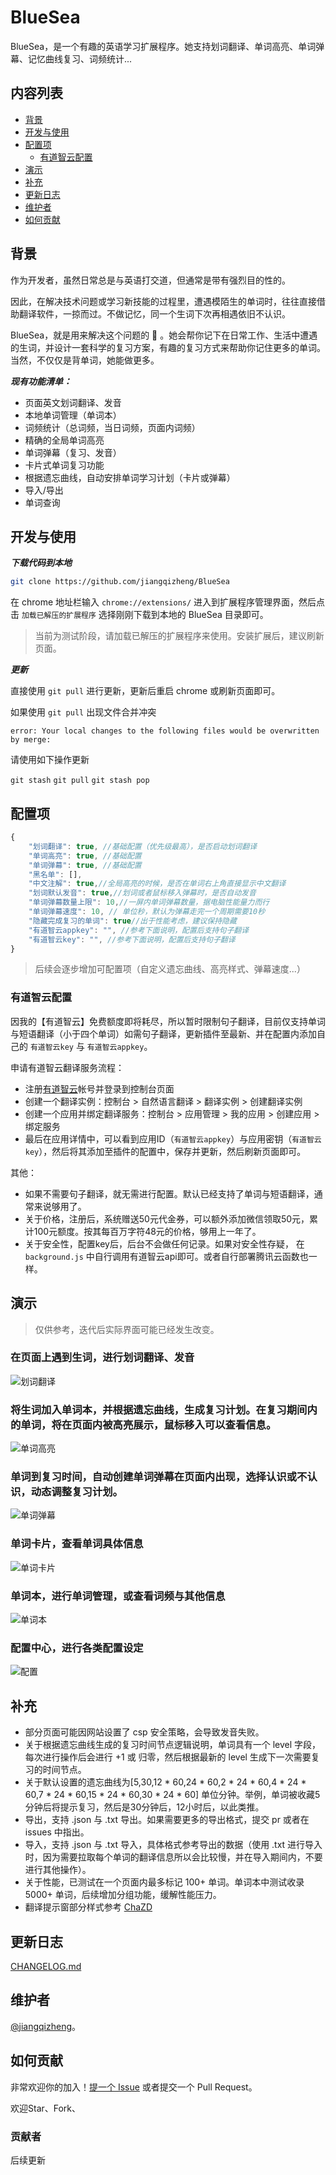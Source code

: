 # BlueSea

BlueSea，是一个有趣的英语学习扩展程序。她支持划词翻译、单词高亮、单词弹幕、记忆曲线复习、词频统计...


## 内容列表

- [背景](#背景)
- [开发与使用](#开发与使用)
- [配置项](#配置项)
  - [有道智云配置](#有道智云配置)
- [演示](#演示)
- [补充](#补充)
- [更新日志](#更新日志)
- [维护者](#维护者)
- [如何贡献](#如何贡献)


## 背景

作为开发者，虽然日常总是与英语打交道，但通常是带有强烈目的性的。

因此，在解决技术问题或学习新技能的过程里，遭遇模陌生的单词时，往往直接借助翻译软件，一掠而过。不做记忆，同一个生词下次再相遇依旧不认识。

BlueSea，就是用来解决这个问题的 🔧 。她会帮你记下在日常工作、生活中遭遇的生词，并设计一套科学的复习方案，有趣的复习方式来帮助你记住更多的单词。当然，不仅仅是背单词，她能做更多。

***现有功能清单：***

* 页面英文划词翻译、发音
* 本地单词管理（单词本）
* 词频统计（总词频，当日词频，页面内词频）
* 精确的全局单词高亮
* 单词弹幕（复习、发音）
* 卡片式单词复习功能
* 根据遗忘曲线，自动安排单词学习计划（卡片或弹幕）
* 导入/导出
* 单词查询


## 开发与使用

***下载代码到本地***

```bash
git clone https://github.com/jiangqizheng/BlueSea
```

在 chrome 地址栏输入 `chrome://extensions/` 进入到扩展程序管理界面，然后点击 `加载已解压的扩展程序` 选择刚刚下载到本地的 BlueSea 目录即可。

> 当前为测试阶段，请加载已解压的扩展程序来使用。安装扩展后，建议刷新页面。

***更新***

直接使用 `git pull` 进行更新，更新后重启 chrome 或刷新页面即可。

如果使用 `git pull` 出现文件合并冲突

`error: Your local changes to the following files would be overwritten by merge:`

请使用如下操作更新

`git stash`
`git pull`
`git stash pop`


## 配置项

```js
{
	"划词翻译": true, //基础配置（优先级最高），是否启动划词翻译
  	"单词高亮": true, //基础配置
	"单词弹幕": true, //基础配置
	"黑名单": [],
	"中文注解": true,//全局高亮的时候，是否在单词右上角直接显示中文翻译
	"划词默认发音": true,//划词或者鼠标移入弹幕时，是否自动发音
	"单词弹幕数量上限": 10,//一屏内单词弹幕数量，据电脑性能量力而行
	"单词弹幕速度": 10, // 单位秒，默认为弹幕走完一个周期需要10秒
	"隐藏完成复习的单词": true//出于性能考虑，建议保持隐藏
 	"有道智云appkey": "", //参考下面说明，配置后支持句子翻译
  	"有道智云key": "", //参考下面说明，配置后支持句子翻译
}
```
> 后续会逐步增加可配置项（自定义遗忘曲线、高亮样式、弹幕速度...）

### 有道智云配置

因我的【有道智云】免费额度即将耗尽，所以暂时限制句子翻译，目前仅支持单词与短语翻译（小于四个单词）如需句子翻译，更新插件至最新、并在配置内添加自己的 `有道智云key` 与 `有道智云appkey`。


申请有道智云翻译服务流程：

* 注册[有道智云](http://ai.youdao.com/)帐号并登录到控制台页面
* 创建一个翻译实例：控制台 > 自然语言翻译 > 翻译实例 > 创建翻译实例
* 创建一个应用并绑定翻译服务：控制台 > 应用管理 > 我的应用 > 创建应用 > 绑定服务
* 最后在应用详情中，可以看到应用ID（`有道智云appkey`）与应用密钥（`有道智云key`），然后将其添加至插件的配置中，保存并更新，然后刷新页面即可。

其他：

* 如果不需要句子翻译，就无需进行配置。默认已经支持了单词与短语翻译，通常来说够用了。
* 关于价格，注册后，系统赠送50元代金券，可以额外添加微信领取50元，累计100元额度。按其每百万字符48元的价格，够用上一年了。
* 关于安全性，配置key后，后台不会做任何记录。如果对安全性存疑， 在 `background.js` 中自行调用有道智云api即可。或者自行部署腾讯云函数也一样。

## 演示

> 仅供参考，迭代后实际界面可能已经发生改变。

### 在页面上遇到生词，进行**划词翻译、发音**

![划词翻译](./images/划词翻译.gif)

### 将生词加入单词本，并根据遗忘曲线，生成复习计划。在复习期间内的单词，将在页面内被**高亮展示**，鼠标移入可以查看信息。

![单词高亮](./images/单词高亮.gif)

### 单词到复习时间，自动创建**单词弹幕**在页面内出现，选择认识或不认识，动态调整复习计划。

![单词弹幕](./images/单词弹幕.gif)

### 单词卡片，查看单词具体信息

![单词卡片](./images/单词卡片.gif)

### 单词本，进行单词管理，或查看词频与其他信息

![单词本](./images/单词本.gif)

### 配置中心，进行各类配置设定

![配置](./images/配置.gif)


## 补充
* 部分页面可能因网站设置了 csp 安全策略，会导致发音失败。
* 关于根据遗忘曲线生成的复习时间节点逻辑说明，单词具有一个 level 字段，每次进行操作后会进行 +1 或 归零，然后根据最新的 level 生成下一次需要复习的时间节点。
* 关于默认设置的遗忘曲线为[5,30,12 * 60,24 * 60,2 * 24 * 60,4 * 24 * 60,7 * 24 * 60,15 * 24 * 60,30 * 24 * 60] 单位分钟。举例，单词被收藏5分钟后将提示复习，然后是30分钟后，12小时后，以此类推。
* 导出，支持 .json 与 .txt 导出。如果需要更多的导出格式，提交 pr 或者在 issues 中指出。
* 导入，支持 .json 与 .txt 导入，具体格式参考导出的数据（使用 .txt 进行导入时，因为需要拉取每个单词的翻译信息所以会比较慢，并在导入期间内，不要进行其他操作）。
* 关于性能，已测试在一个页面内最多标记 100+ 单词。单词本中测试收录 5000+ 单词，后续增加分组功能，缓解性能压力。
* 翻译提示窗部分样式参考 [ChaZD](https://chrome.google.com/webstore/detail/chazd/nkiipedegbhbjmajlhpegcpcaacbfggp)


## 更新日志

[CHANGELOG.md](./CHANGELOG.md)

## 维护者

[@jiangqizheng](https://github.com/jiangqizheng)。

## 如何贡献

非常欢迎你的加入！[提一个 Issue](https://github.com/jiangqizheng/BlueSea/issues/new) 或者提交一个 Pull Request。

欢迎Star、Fork、

### 贡献者

后续更新

